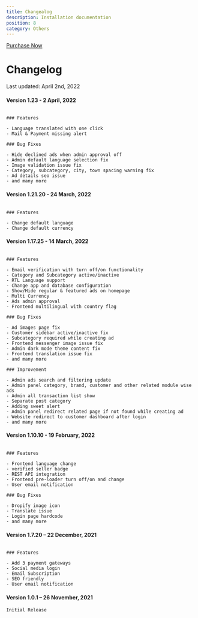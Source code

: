 ```yaml
---
title: Changealog
description: Installation documentation
position: 8
category: Others
---
```


[Purchase Now](https://codecanyon.net/item/adlisting-laravel-classified-ads/34961310?s_rank=1)

# Changelog

Last updated: April 2nd, 2022

#### Version 1.23 - 2 April, 2022

```

### Features

- Language translated with one click
- Mail & Payment missing alert

### Bug Fixes

- Hide declined ads when admin approval off
- Admin default language selection fix
- Image validation issue fix
- Category, subcategory, city, town spacing warning fix
- Ad details seo issue
- and many more

```

#### Version 1.21.20 - 24 March, 2022

```

### Features

- Change default language
- Change default currency

```

#### Version 1.17.25 - 14 March, 2022

```

### Features

- Email verification with turn off/on functionality
- Category and Subcategory active/inactive
- RTL Language support
- Change app and database configuration
- Show/Hide regular & featured ads on homepage
- Multi Currency
- Ads admin approval
- Frontend multilingual with country flag

### Bug Fixes

- Ad images page fix
- Customer sidebar active/inactive fix
- Subcategory required while creating ad
- Frontend messenger image issue fix
- Admin dark mode theme content fix
- Frontend translation issue fix
- and many more

### Improvement

- Admin ads search and filtering update
- Admin panel category, brand, customer and other related module wise ads
- Admin all transaction list show
- Separate post category
- Adding sweet alert
- Admin panel redirect related page if not found while creating ad
- Website redirect to customer dashboard after login
- and many more

```

#### Version 1.10.10 - 19 February, 2022

```

### Features

- Frontend language change
- verified seller badge
- REST API integration
- Frontend pre-loader turn off/on and change
- User email notification

### Bug Fixes

- Dropify image icon
- Translate issue
- Login page hardcode
- and many more

```

#### Version 1.7.20 – 22 December, 2021

```

### Features

- Add 3 payment gateways
- Social media login
- Email Subscription
- SEO friendly
- User email notification
```

#### Version 1.0.1 – 26 November, 2021

`Initial Release`
